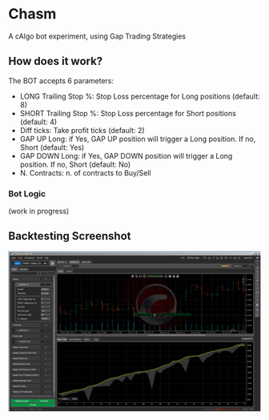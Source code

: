 # Chasm
A cAlgo bot experiment, using Gap Trading Strategies

## How does it work?

The BOT accepts 6 parameters:
- LONG Trailing Stop %: Stop Loss percentage for Long positions (default: 8)
- SHORT Trailing Stop %: Stop Loss percentage for Short positions (default: 4)
- Diff ticks: Take profit ticks (default: 2)
- GAP UP Long: if Yes, GAP UP position will trigger a Long position. If no, Short (default: Yes)
- GAP DOWN Long: if Yes, GAP DOWN position will trigger a Long position. If no, Short (default: No)
- N. Contracts: n. of contracts to Buy/Sell

### Bot Logic
(work in progress)

## Backtesting Screenshot
![Backtesting Screenshot](https://github.com/antoniocosentino/Chasm/blob/master/screen.jpg)


